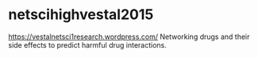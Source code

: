 # netscihighvestal2015
https://vestalnetsci1research.wordpress.com/
Networking drugs and their side effects to predict harmful drug interactions.
